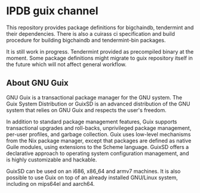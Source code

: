 # IPDB guix channel

This repository provides package definitions for bigchaindb,
tendermint and their dependencies. There is also a cuirass ci
specification and build procedure for building bigchaindb and
tendermint-bin packages.

It is still work in progress. Tendermint provided as precompiled binary at the
moment. Some package definitions might migrate to guix repository itself in the
future which will not affect general workflow.

## About GNU Guix

GNU Guix is a transactional package manager for the GNU system. The Guix System
Distribution or GuixSD is an advanced distribution of the GNU system that relies
on GNU Guix and respects the user's freedom.

In addition to standard package management features, Guix supports transactional
upgrades and roll-backs, unprivileged package management, per-user profiles, and
garbage collection. Guix uses low-level mechanisms from the Nix package manager,
except that packages are defined as native Guile modules, using extensions to
the Scheme language. GuixSD offers a declarative approach to operating system
configuration management, and is highly customizable and hackable.

GuixSD can be used on an i686, x86_64 and armv7 machines. It is also possible to
use Guix on top of an already installed GNU/Linux system, including on mips64el
and aarch64.

